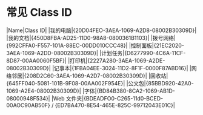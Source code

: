 # 常见 Class ID
|Name|Class ID|
|我的电脑|{20D04FEO-3AEA-1069-A2D8-08002B30309D}|
|我的文档|{450D8FBA-AD25-11D0-98A8-0800361B1103}|
|拨号网络|{992CFFA0-F557-101A-88EC-00DD010CCC48}|
|控制面板|{21EC2020-3AEA-1069-A2DD-08002B30309D}|
|计划任务|{D6277990-4C6A-11CF-8D87-00AA0060F5BF}|
|打印机|{2227A280-3AEA-1069-A2DE-08002B30309D}|
|记事本|{1FBA04EE-3024-11D2-8F1F-0000F87ABD16}|
|网络邻居|{208D2C60-3AEA-1069-A2D7-08002B30309D}|
|回收站|{645FF040-5081-101B-9F08-00AA002F954E}|
|公文包|{85BBD920-42A0-1069-A2E4-08002B30309D}|
|字体|{BD84B380-8CA2-1069-AB1D-08000948F534}|
|Web 文件夹|{BDEADFO0-C265-11d0-BCED-00AOC90AB50F} / {ED7BA470-8E54-465E-825C-99712043E01C}|
